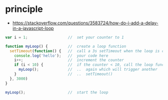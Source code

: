 # principle
- https://stackoverflow.com/questions/3583724/how-do-i-add-a-delay-in-a-javascript-loop

```js
var i = 1;                  //  set your counter to 1

function myLoop() {         //  create a loop function
  setTimeout(function() {   //  call a 3s setTimeout when the loop is called
    console.log('hello');   //  your code here
    i++;                    //  increment the counter
    if (i < 10) {           //  if the counter < 10, call the loop function
      myLoop();             //  ..  again which will trigger another 
    }                       //  ..  setTimeout()
  }, 3000)
}

myLoop();                   //  start the loop
```
